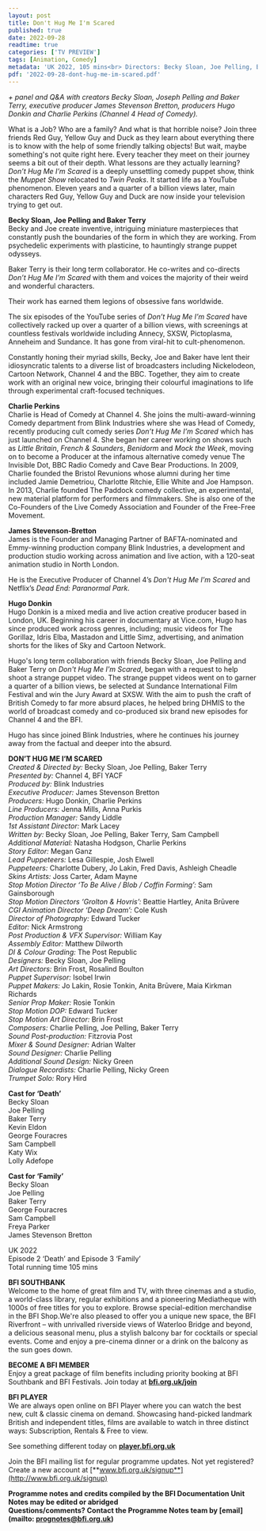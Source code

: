 ```yaml
---
layout: post
title: Don't Hug Me I'm Scared
published: true
date: 2022-09-28
readtime: true
categories: ['TV PREVIEW']
tags: [Animation, Comedy]
metadata: 'UK 2022, 105 mins<br> Directors: Becky Sloan, Joe Pelling, Baker Terry'
pdf: '2022-09-28-dont-hug-me-im-scared.pdf'
---
```


_+ panel and Q&A with creators Becky Sloan, Joseph Pelling and Baker Terry, executive producer James Stevenson Bretton, producers Hugo Donkin and Charlie Perkins (Channel 4 Head of Comedy)._

What is a Job? Who are a family? And what is that horrible noise? Join three friends Red Guy, Yellow Guy and Duck as they learn about everything there is to know with the help of some friendly talking objects! But wait, maybe something's not quite right here. Every teacher they meet on their journey seems a bit out of their depth. What lessons are they actually learning? _Don’t Hug Me I’m Scared_ is a deeply unsettling comedy puppet show, think the _Muppet Show_ relocated to _Twin Peaks_. It started life as a YouTube phenomenon. Eleven years and a quarter of a billion views later, main characters Red Guy, Yellow Guy and Duck are now inside your television trying to get out.

**Becky Sloan, Joe Pelling and Baker Terry**  
Becky and Joe create inventive, intriguing miniature masterpieces that constantly push the boundaries of the form in which they are working. From psychedelic experiments with plasticine, to hauntingly strange puppet odysseys.

Baker Terry is their long term collaborator. He co-writes and co-directs _Don’t Hug Me I’m Scared_ with them and voices the majority of their weird and wonderful characters.

Their work has earned them legions of obsessive fans worldwide.

The six episodes of the YouTube series of _Don’t Hug Me I’m Scared_ have collectively racked up over a quarter of a billion views, with screenings at countless festivals worldwide including Annecy, SXSW, Pictoplasma, Anneheim and Sundance. It has gone from viral-hit to cult-phenomenon.

Constantly honing their myriad skills, Becky, Joe and Baker have lent their idiosyncratic talents to a diverse list of broadcasters including Nickelodeon, Cartoon Network, Channel 4 and the BBC. Together, they aim to create work with an original new voice, bringing their colourful imaginations to life through experimental craft-focused techniques.

**Charlie Perkins**  
Charlie is Head of Comedy at Channel 4. She joins the multi-award-winning Comedy department from Blink Industries where she was Head of Comedy, recently producing cult comedy series _Don’t Hug Me I’m Scared_ which has just launched on Channel 4. She began her career working on shows such as _Little Britain_, _French & Saunders_, _Benidorm_ and _Mock the Week_, moving on to become a Producer at the infamous alternative comedy venue The Invisible Dot, BBC Radio Comedy and Cave Bear Productions. In 2009, Charlie founded the Bristol Revunions whose alumni during her time included Jamie Demetriou, Charlotte Ritchie, Ellie White and Joe Hampson. In 2013, Charlie founded The Paddock comedy collective, an experimental, new material platform for performers and filmmakers. She is also one of the Co-Founders of the Live Comedy Association and Founder of the Free-Free Movement.

**James Stevenson-Bretton**  
James is the Founder and Managing Partner of BAFTA-nominated and Emmy-winning production company Blink Industries, a development and production studio working across animation and live action, with a 120-seat animation studio in North London.

He is the Executive Producer of Channel 4’s _Don't Hug Me I’m Scared_ and Netflix’s _Dead End: Paranormal Park_.

**Hugo Donkin**  
Hugo Donkin is a mixed media and live action creative producer based in London, UK. Beginning his career in documentary at Vice.com, Hugo has since produced work across genres, including; music videos for The Gorillaz, Idris Elba, Mastadon and Little Simz, advertising, and animation shorts for the likes of Sky and Cartoon Network.

Hugo's long term collaboration with friends Becky Sloan, Joe Pelling and Baker Terry on _Don't Hug Me I'm Scared_, began with a request to help shoot a strange puppet video. The strange puppet videos went on to garner a quarter of a billion views, be selected at Sundance International Film Festival and win the Jury Award at SXSW. With the aim to push the craft of British Comedy to far more absurd places, he helped bring DHMIS to the world of broadcast comedy and co-produced six brand new episodes for Channel 4 and the BFI.

Hugo has since joined Blink Industries, where he continues his journey away from the factual and deeper into the absurd.  

**DON’T HUG ME I’M SCARED**  
_Created & Directed by:_ Becky Sloan, Joe Pelling, Baker Terry  
_Presented by:_ Channel 4, BFI YACF  
_Produced by:_ Blink Industries  
_Executive Producer:_ James Stevenson Bretton  
_Producers:_ Hugo Donkin, Charlie Perkins  
_Line Producers:_ Jenna Mills, Anna Purkis  
_Production Manager:_ Sandy Liddle  
_1st Assistant Director:_ Mark Lacey  
_Written by:_ Becky Sloan, Joe Pelling, Baker Terry, Sam Campbell  
_Additional Material:_ Natasha Hodgson, Charlie Perkins  
_Story Editor:_ Megan Ganz  
_Lead Puppeteers:_ Lesa Gillespie, Josh Elwell  
_Puppeteers:_ Charlotte Dubery, Jo Lakin, Fred Davis, Ashleigh Cheadle  
_Skins Artists:_ Joss Carter, Adam Mayne  
_Stop Motion Director ‘To Be Alive / Blob / Coffin Forming’:_ Sam Gainsborough  
_Stop Motion Directors ‘Grolton & Hovris’:_ Beattie Hartley, Anita Brūvere  
_CGI Animation Director ‘Deep Dream’:_ Cole Kush  
_Director of Photography:_ Edward Tucker  
_Editor:_ Nick Armstrong  
_Post Production & VFX Supervisor:_ William Kay  
_Assembly Editor:_ Matthew Dilworth  
_DI & Colour Grading:_ The Post Republic  
_Designers:_ Becky Sloan, Joe Pelling  
_Art Directors:_ Brin Frost, Rosalind Boulton  
_Puppet Supervisor:_ Isobel Irwin  
_Puppet Makers:_ Jo Lakin, Rosie Tonkin, Anita Brūvere, Maia Kirkman Richards  
_Senior Prop Maker:_ Rosie Tonkin  
_Stop Motion DOP:_ Edward Tucker  
_Stop Motion Art Director:_ Brin Frost  
_Composers:_ Charlie Pelling, Joe Pelling, Baker Terry  
_Sound Post-production:_ Fitzrovia Post  
_Mixer & Sound Designer:_ Adrian Walter  
_Sound Designer:_ Charlie Pelling  
_Additional Sound Design:_ Nicky Green  
_Dialogue Recordists:_ Charlie Pelling, Nicky Green  
_Trumpet Solo:_ Rory Hird  

**Cast for ‘Death’**  
Becky Sloan  
Joe Pelling  
Baker Terry  
Kevin Eldon  
George Fouracres  
Sam Campbell  
Katy Wix  
Lolly Adefope  

**Cast for ‘Family’**  
Becky Sloan  
Joe Pelling  
Baker Terry  
George Fouracres  
Sam Campbell  
Freya Parker  
James Stevenson Bretton  

UK 2022  
Episode 2 ‘Death’ and Episode 3 ‘Family’  
Total running time 105 mins  


**BFI SOUTHBANK**  
Welcome to the home of great film and TV, with three cinemas and a studio, a world-class library, regular exhibitions and a pioneering Mediatheque with 1000s of free titles for you to explore. Browse special-edition merchandise in the BFI Shop.We&#39;re also pleased to offer you a unique new space, the BFI Riverfront – with unrivalled riverside views of Waterloo Bridge and beyond, a delicious seasonal menu, plus a stylish balcony bar for cocktails or special events. Come and enjoy a pre-cinema dinner or a drink on the balcony as the sun goes down.  

**BECOME A BFI MEMBER**  
Enjoy a great package of film benefits including priority booking at BFI Southbank and BFI Festivals. Join today at [**bfi.org.uk/join**](http://www.bfi.org.uk/join)  

**BFI PLAYER**  
 We are always open online on BFI Player where you can watch the best new, cult &amp; classic cinema on demand. Showcasing hand-picked landmark British and independent titles, films are available to watch in three distinct ways: Subscription, Rentals &amp; Free to view.  

See something different today on [**player.bfi.org.uk**](https://player.bfi.org.uk)  

Join the BFI mailing list for regular programme updates. Not yet registered? Create a new account at [**www.bfi.org.uk/signup**](http://www.bfi.org.uk/signup)

**Programme notes and credits compiled by the BFI Documentation Unit  
Notes may be edited or abridged  
Questions/comments? Contact the Programme Notes team by [email](mailto: prognotes@bfi.org.uk)**
